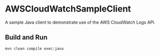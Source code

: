 # AWSCloudWatchSampleClient
A sample Java client to demonstrate use of the AWS CloudWatch Logs API.

## Build and Run
```
mvn clean compile exec:java
```
